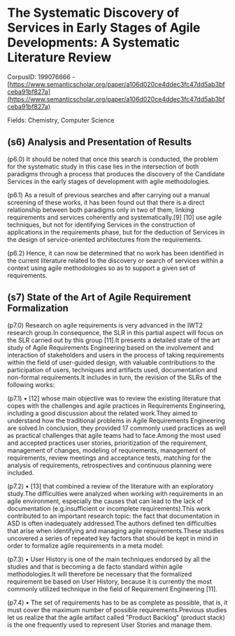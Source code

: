 # The Systematic Discovery of Services in Early Stages of Agile Developments: A Systematic Literature Review

CorpusID: 199076666 - [https://www.semanticscholar.org/paper/a106d020ce4ddec3fc47dd5ab3bfceba91bf827a](https://www.semanticscholar.org/paper/a106d020ce4ddec3fc47dd5ab3bfceba91bf827a)

Fields: Chemistry, Computer Science

## (s6) Analysis and Presentation of Results
(p6.0) It should be noted that once this search is conducted, the problem for the systematic study in this case lies in the intersection of both paradigms through a process that produces the discovery of the Candidate Services in the early stages of development with agile methodologies.

(p6.1) As a result of previous searches and after carrying out a manual screening of these works, it has been found out that there is a direct relationship between both paradigms only in two of them, linking requirements and services coherently and systematically.[9] [10] use agile techniques, but not for identifying Services in the construction of applications in the requirements phase, but for the deduction of Services in the design of service-oriented architectures from the requirements.

(p6.2) Hence, it can now be determined that no work has been identified in the current literature related to the discovery or search of services within a context using agile methodologies so as to support a given set of requirements.
## (s7) State of the Art of Agile Requirement Formalization
(p7.0) Research on agile requirements is very advanced in the IWT2 research group.In consequence, the SLR in this partial aspect will focus on the SLR carried out by this group [11].It presents a detailed state of the art study of Agile Requirements Engineering based on the involvement and interaction of stakeholders and users in the process of taking requirements within the field of user-guided design, with valuable contributions to the participation of users, techniques and artifacts used, documentation and non-formal requirements.It includes in turn, the revision of the SLRs of the following works:

(p7.1) • [12] whose main objective was to review the existing literature that copes with the challenges and agile practices in Requirements Engineering, including a good discussion about the related work.They aimed to understand how the traditional problems in Agile Requirements Engineering are solved.In conclusion, they provided 17 commonly used practices as well as practical challenges that agile teams had to face.Among the most used and accepted practices user stories, prioritization of the requirement, management of changes, modeling of requirements, management of requirements, review meetings and acceptance tests, matching for the analysis of requirements, retrospectives and continuous planning were included.

(p7.2) • [13] that combined a review of the literature with an exploratory study.The difficulties were analyzed when working with requirements in an agile environment, especially the causes that can lead to the lack of documentation (e.g.insufficient or incomplete requirements).This work contributed to an important research topic: the fact that documentation in ASD is often inadequately addressed.The authors defined ten difficulties that arise when identifying and managing agile requirements.These studies uncovered a series of repeated key factors that should be kept in mind in order to formalize agile requirements in a meta model:

(p7.3) • User History is one of the main techniques endorsed by all the studies and that is becoming a de facto standard within agile methodologies.It will therefore be necessary that the formalized requirement be based on User History, because it is currently the most commonly utilized technique in the field of Requirement Engineering [11].

(p7.4) • The set of requirements has to be as complete as possible, that is, it must cover the maximum number of possible requirements.Previous studies let us realize that the agile artifact called "Product Backlog" (product stack) is the one frequently used to represent User Stories and manage them.
